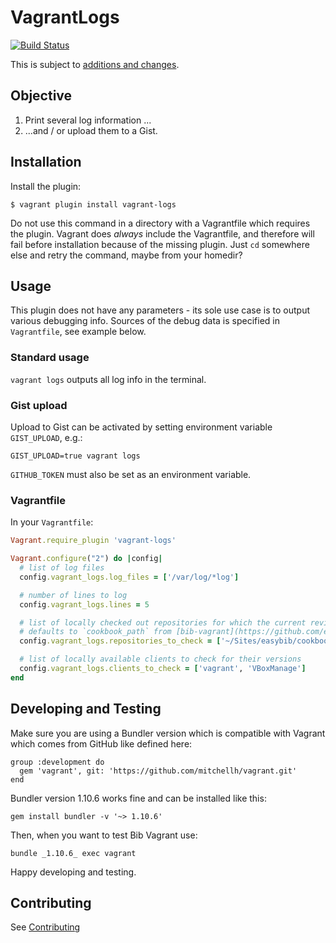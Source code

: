 # VagrantLogs

[![Build Status](https://travis-ci.org/easybiblabs/vagrant-logs.png?branch=master)](https://travis-ci.org/easybiblabs/vagrant-logs)

This is subject to [additions and changes](CONTRIBUTING.md).

## Objective

 1. Print several log information ...
 2. ...and / or upload them to a Gist.

## Installation

Install the plugin:

    $ vagrant plugin install vagrant-logs

Do not use this command in a directory with a Vagrantfile which requires the plugin. Vagrant does _always_ include the Vagrantfile, and therefore will fail before installation because of the missing plugin. Just ```cd``` somewhere else and retry the command, maybe from your homedir?

## Usage

This plugin does not have any parameters - its sole use case is to output various debugging info. Sources of the debug data is specified in `Vagrantfile`, see example below.

### Standard usage
`vagrant logs` outputs all log info in the terminal.

### Gist upload

Upload to Gist can be activated by setting environment variable `GIST_UPLOAD`, e.g.:

`GIST_UPLOAD=true vagrant logs`

`GITHUB_TOKEN` must also be set as an environment variable.

### Vagrantfile

In your `Vagrantfile`:

```ruby
Vagrant.require_plugin 'vagrant-logs'

Vagrant.configure("2") do |config|
  # list of log files
  config.vagrant_logs.log_files = ['/var/log/*log']

  # number of lines to log
  config.vagrant_logs.lines = 5

  # list of locally checked out repositories for which the current revision should be logged
  # defaults to `cookbook_path` from [bib-vagrant](https://github.com/easybiblabs/bib-vagrant)
  config.vagrant_logs.repositories_to_check = ['~/Sites/easybib/cookbooks', '~/projects/ies/vagrant-logs']

  # list of locally available clients to check for their versions
  config.vagrant_logs.clients_to_check = ['vagrant', 'VBoxManage']
end
```

## Developing and Testing

Make sure you are using a Bundler version which is compatible with Vagrant which comes from GitHub like defined here:

```
group :development do
  gem 'vagrant', git: 'https://github.com/mitchellh/vagrant.git'
end
```

Bundler version 1.10.6 works fine and can be installed like this:

```
gem install bundler -v '~> 1.10.6'
```

Then, when you want to test Bib Vagrant use:

```
bundle _1.10.6_ exec vagrant
```

Happy developing and testing.

## Contributing

See [Contributing](CONTRIBUTING.md)

